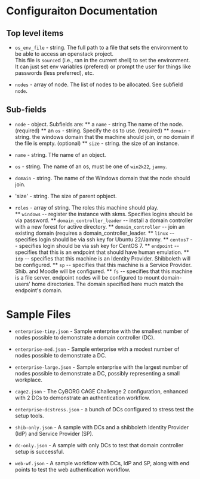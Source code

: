 

# Configuraiton Documentation

## Top level items

 * `os_env_file` - string.  The full path to a file that sets the environment to be able to access an openstack project.  
This file is `source`d (i.e., ran in the current shell) to set the environment.  It can just set env variables (prefered)
or prompt the user for things like passwords (less preferred), etc.


* `nodes` - array of node.  The list of nodes to be allocated.  See subfield `node`.


##  Sub-fields

* `node` - object.  Subfields are:
**  a `name` - string.The name of the node. (required)
** an `os` - string. Specify the os to use. (required)
** `domain` - string. the windows domain that the machine should join, or no domain if the file is empty. (optional)
** `size` - string. the size of an instance.

* `name` - string.  THe name of an object.

* `os` - string. The name of an os, must be one of `win2k22`, `jammy`.

* `domain` - string. The name of the Windows domain that the node should join.

* 'size' - string. The size of parent opbject.

* `roles` - array of string.  The roles this machine should play.  
** `windows` -- register the instance with skms.  Specifies logins should be via password.
** `domain_controller_leader` -- install a domain controller with a new forest for active directory.
** `domain_controller` -- join an existing domain (requires a domain_controller_leader.
** `linux` -- specifies login should be via ssh key for Ubuntu 22/Jammy.
** `centos7` -- specifies login should be via ssh key for CentOS 7.
** `endpoint` -- specifies that this is an endpoint that should have human emulation.
** `idp` -- specifies that this machine is an Identity Provider.  Shibboleth will be configured.
** `sp` -- specifies that this machine is a Service Provider.  Shib. and Moodle will be configured.
** `fs` -- specifies that this machine is a file server.  endpoint nodes will be configured to 
   mount domain-users' home directories.  The domain specified here much match the endpoint's domain.


# Sample Files

* `enterprise-tiny.json` -  Sample enterprise with the smallest number of nodes possible to demonstrate a domain controller (DC).
* `enterprise-med.json` -  Sample enterprise with a modest number of nodes possible to demonstrate a DC.
* `enterprise-large.json` -  Sample enterprise with the largest number of nodes possible to demonstrate a DC, possibly representing a small workplace.

* `cage2.json` - The CyBORG CAGE Challenge 2 configuration, enhanced with 2 DCs to demonstrate an authentication workflow.
* `enterprise-dcstress.json` - a bunch of DCs configured to stress test the setup tools.
* `shib-only.json` - A sample with DCs and a shibboleth Identity Provider (IdP) and Service Provider (SP).
* `dc-only.json` - A sample with only DCs to test that domain controller setup is successful.
* `web-wf.json` - A sample workflow with DCs, IdP and SP, along with end points to test the web authentication workflow.

